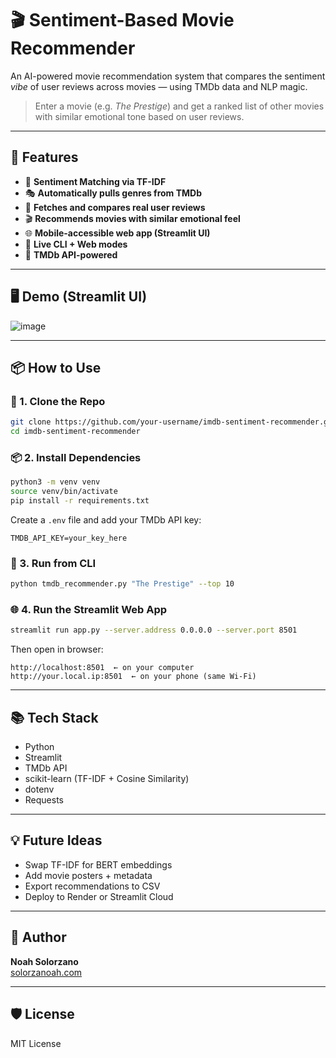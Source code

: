 
# 🎬 Sentiment-Based Movie Recommender

An AI-powered movie recommendation system that compares the sentiment *vibe* of user reviews across movies — using TMDb data and NLP magic.

> Enter a movie (e.g. _The Prestige_) and get a ranked list of other movies with similar emotional tone based on user reviews.

---

## 🚀 Features

- 🧠 **Sentiment Matching via TF-IDF**
- 🎭 **Automatically pulls genres from TMDb**
- 📖 **Fetches and compares real user reviews**
- 🎬 **Recommends movies with similar emotional feel**
- 🌐 **Mobile-accessible web app (Streamlit UI)**
- 📡 **Live CLI + Web modes**
- 💾 **TMDb API-powered**

---

## 🖥️ Demo (Streamlit UI)

![image](https://github.com/user-attachments/assets/38f55d53-d510-453c-b191-5cd58e8011aa)


---

## 📦 How to Use

### 🔧 1. Clone the Repo

```bash
git clone https://github.com/your-username/imdb-sentiment-recommender.git
cd imdb-sentiment-recommender
```

### 📦 2. Install Dependencies

```bash
python3 -m venv venv
source venv/bin/activate
pip install -r requirements.txt
```

Create a `.env` file and add your TMDb API key:

```
TMDB_API_KEY=your_key_here
```

### 🧪 3. Run from CLI

```bash
python tmdb_recommender.py "The Prestige" --top 10
```

### 🌐 4. Run the Streamlit Web App

```bash
streamlit run app.py --server.address 0.0.0.0 --server.port 8501
```

Then open in browser:
```
http://localhost:8501  ← on your computer  
http://your.local.ip:8501  ← on your phone (same Wi-Fi)
```

---

## 📚 Tech Stack

- Python
- Streamlit
- TMDb API
- scikit-learn (TF-IDF + Cosine Similarity)
- dotenv
- Requests

---

## 💡 Future Ideas

- Swap TF-IDF for BERT embeddings
- Add movie posters + metadata
- Export recommendations to CSV
- Deploy to Render or Streamlit Cloud

---

## 🧠 Author

**Noah Solorzano**  
[solorzanoah.com](https://solorzanoah.com)

---

## 🛡️ License

MIT License
